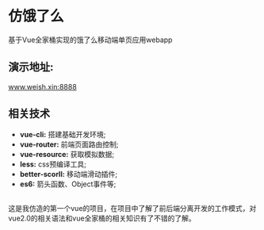 # 仿饿了么
基于Vue全家桶实现的饿了么移动端单页应用webapp

## 演示地址:
www.weish.xin:8888

## 相关技术
* **vue-cli:** 搭建基础开发环境;
* **vue-router:** 前端页面路由控制; 
* **vue-resource:** 获取模拟数据;
* **less:** css预编译工具;
* **better-scorll:** 移动端滑动插件;
* **es6:** 箭头函数、Object事件等;

## 

这是我仿造的第一个vue的项目，在项目中了解了前后端分离开发的工作模式，对vue2.0的相关语法和vue全家桶的相关知识有了不错的了解。
